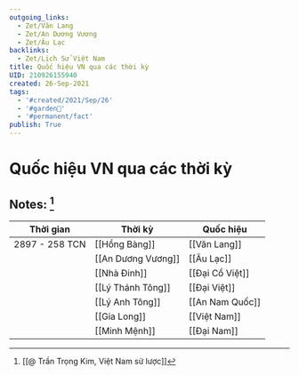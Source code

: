 ```yaml
---
outgoing_links:
  - Zet/Văn Lang
  - Zet/An Dương Vương
  - Zet/Âu Lạc
backlinks:
  - Zet/Lịch Sử Việt Nam
title: Quốc hiệu VN qua các thời kỳ
UID: 210926155940
created: 26-Sep-2021
tags:
  - '#created/2021/Sep/26'
  - '#garden🏡'
  - '#permanent/fact'
publish: True
---
```

# Quốc hiệu VN qua các thời kỳ

## Notes: [^1]

| Thời gian      | Thời kỳ            | Quốc hiệu       |
| -------------- | ------------------ | --------------- |
| 2897 - 258 TCN | [[Hồng Bàng]]      | [[Văn Lang]]    |
|                | [[An Dương Vương]] | [[Âu Lạc]]      |
|                | [[Nhà Đinh]]       | [[Đại Cồ Việt]] |
|                | [[Lý Thánh Tông]]  | [[Đại Việt]]    |
|                | [[Lý Anh Tông]]    | [[An Nam Quốc]] |
|                | [[Gia Long]]       | [[Việt Nam]]    |
|                | [[Minh Mệnh]]      | [[Đại Nam]]     |


[^1]:[[@ Trần Trọng Kim, Việt Nam sử lược]]
